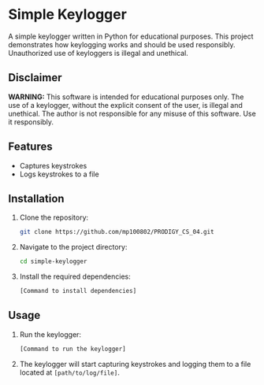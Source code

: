 # Simple Keylogger

A simple keylogger written in Python for educational purposes. This project demonstrates how keylogging works and should be used responsibly. Unauthorized use of keyloggers is illegal and unethical.

## Disclaimer

**WARNING:** This software is intended for educational purposes only. The use of a keylogger, without the explicit consent of the user, is illegal and unethical. The author is not responsible for any misuse of this software. Use it responsibly.

## Features

- Captures keystrokes
- Logs keystrokes to a file


## Installation

1. Clone the repository:
    ```sh
    git clone https://github.com/mp100802/PRODIGY_CS_04.git
    ```
2. Navigate to the project directory:
    ```sh
    cd simple-keylogger
    ```
3. Install the required dependencies:
    ```sh
    [Command to install dependencies]
    ```

## Usage

1. Run the keylogger:
    ```sh
    [Command to run the keylogger]
    ```
2. The keylogger will start capturing keystrokes and logging them to a file located at `[path/to/log/file]`.


